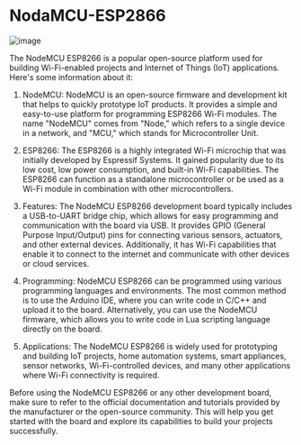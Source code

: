 # NodaMCU-ESP2866

![image](https://github.com/HarshShinde0/NodaMCU-ESP2866/assets/113786425/af4db1fc-f8f5-476c-9e74-ee80ba6bd274)


The NodeMCU ESP8266 is a popular open-source platform used for building Wi-Fi-enabled projects and Internet of Things (IoT) applications. Here's some information about it:

1. NodeMCU: NodeMCU is an open-source firmware and development kit that helps to quickly prototype IoT products. It provides a simple and easy-to-use platform for programming ESP8266 Wi-Fi modules. The name "NodeMCU" comes from "Node," which refers to a single device in a network, and "MCU," which stands for Microcontroller Unit.

2. ESP8266: The ESP8266 is a highly integrated Wi-Fi microchip that was initially developed by Espressif Systems. It gained popularity due to its low cost, low power consumption, and built-in Wi-Fi capabilities. The ESP8266 can function as a standalone microcontroller or be used as a Wi-Fi module in combination with other microcontrollers.

3. Features: The NodeMCU ESP8266 development board typically includes a USB-to-UART bridge chip, which allows for easy programming and communication with the board via USB. It provides GPIO (General Purpose Input/Output) pins for connecting various sensors, actuators, and other external devices. Additionally, it has Wi-Fi capabilities that enable it to connect to the internet and communicate with other devices or cloud services.

4. Programming: NodeMCU ESP8266 can be programmed using various programming languages and environments. The most common method is to use the Arduino IDE, where you can write code in C/C++ and upload it to the board. Alternatively, you can use the NodeMCU firmware, which allows you to write code in Lua scripting language directly on the board.

5. Applications: The NodeMCU ESP8266 is widely used for prototyping and building IoT projects, home automation systems, smart appliances, sensor networks, Wi-Fi-controlled devices, and many other applications where Wi-Fi connectivity is required.

Before using the NodeMCU ESP8266 or any other development board, make sure to refer to the official documentation and tutorials provided by the manufacturer or the open-source community. This will help you get started with the board and explore its capabilities to build your projects successfully.
